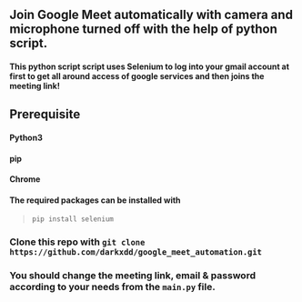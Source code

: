 ## Join Google Meet automatically with camera and microphone turned off with the help of python script.
#### This python script script uses Selenium to log into your gmail account at first to get all around access of google services and then joins the meeting link!

## Prerequisite
#### Python3
#### pip
#### Chrome

#### The required packages can be installed with

> `pip install selenium` 

### Clone this repo with ` git clone https://github.com/darkxdd/google_meet_automation.git `

### You should change the meeting link, email & password according to your needs from the  ` main.py ` file.

